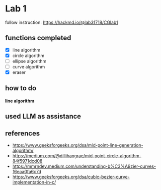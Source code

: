 # Lab 1
follow instruction: https://hackmd.io/@lab31718/CGlab1

## functions completed
- [X] line algorithm
- [X] circle algorithm
- [ ] ellipse algorithm
- [ ] curve algorithm
- [X] eraser

## how to do
#### line algorithm

## used LLM as assistance

## references
* https://www.geeksforgeeks.org/dsa/mid-point-line-generation-algorithm/
* https://medium.com/@dillihangrae/mid-point-circle-algorithm-84f5971dcd08
* https://mmrndev.medium.com/understanding-b%C3%A9zier-curves-f6eaa0fa6c7d
* https://www.geeksforgeeks.org/dsa/cubic-bezier-curve-implementation-in-c/

